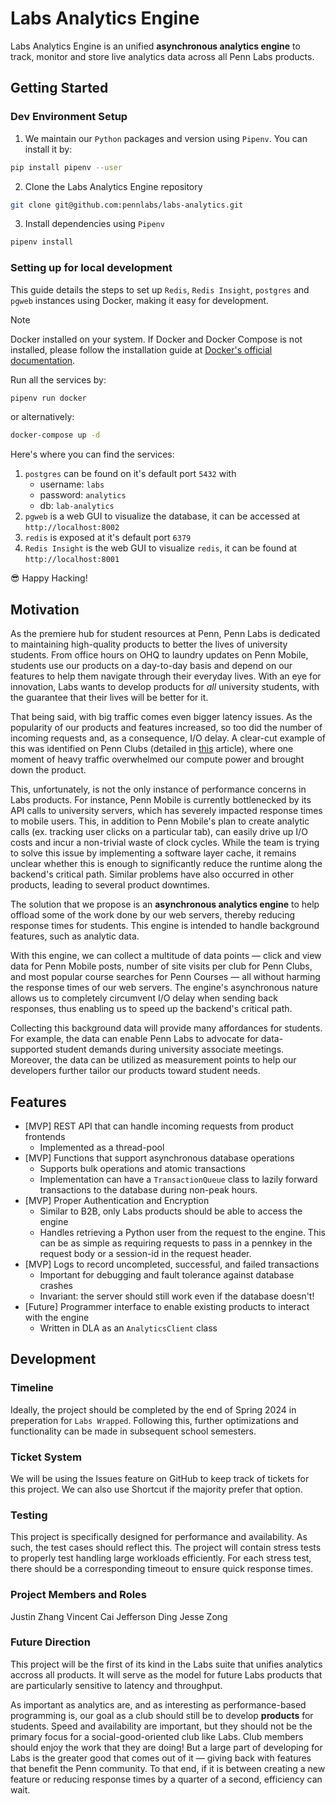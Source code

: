 # Labs Analytics Engine

Labs Analytics Engine is an unified **asynchronous analytics engine** to track, monitor and store live analytics data across all Penn Labs products. 

## Getting Started

### Dev Environment Setup

1. We maintain our `Python` packages and version using `Pipenv`. You can install it by:
```bash
pip install pipenv --user
```
2. Clone the Labs Analytics Engine repository
```bash
git clone git@github.com:pennlabs/labs-analytics.git
```
3. Install dependencies using `Pipenv`
```bash
pipenv install
```

### Setting up for local development

This guide details the steps to set up `Redis`, `Redis Insight`, `postgres` and `pgweb` instances using Docker, making it easy for development. 

> [!NOTE]  
> Docker installed on your system. If Docker and Docker Compose is not installed, please follow the installation guide at [Docker's official documentation](https://docs.docker.com/get-docker/).

Run all the services by:
```bash
pipenv run docker
```
or alternatively:
```bash
docker-compose up -d
```

Here's where you can find the services:
1. `postgres` can be found on it's default port `5432` with
    - username: `labs`
    - password: `analytics`
    - db: `lab-analytics`
2. `pgweb` is a web GUI to visualize the database, it can be accessed at `http://localhost:8002`
3. `redis` is exposed at it's default port `6379`
4. `Redis Insight` is the web GUI to visualize `redis`, it can be found at `http://localhost:8001`

😎 Happy Hacking!


## Motivation

As the premiere hub for student resources at Penn, Penn Labs is dedicated to maintaining high-quality products to better the lives of university students. From office hours on OHQ to laundry updates on Penn Mobile, students use our products on a day-to-day basis and depend on our features to help them navigate through their everyday lives. With an eye for innovation, Labs wants to develop products for _all_ university students, with the guarantee that their lives will be better for it.

That being said, with big traffic comes even bigger latency issues. As the popularity of our products and features increased, so too did the number of incoming requests and, as a consequence, I/O delay. A clear-cut example of this was identified on Penn Clubs (detailed in [this](https://pennlabs.org/blog/false-promises) article), where one moment of heavy traffic overwhelmed our compute power and brought down the product.

This, unfortunately, is not the only instance of performance concerns in Labs products. For instance, Penn Mobile is currently bottlenecked by its API calls to university servers, which has severely impacted response times to mobile users. This, in addition to Penn Mobile's plan to create analytic calls (ex. tracking user clicks on a particular tab), can easily drive up I/O costs and incur a non-trivial waste of clock cycles. While the team is trying to solve this issue by implementing a software layer cache, it remains unclear whether this is enough to significantly reduce the runtime along the backend's critical path. Similar problems have also occurred in other products, leading to several product downtimes.

The solution that we propose is an **asynchronous analytics engine** to help offload some of the work done by our web servers, thereby reducing response times for students. This engine is intended to handle background features, such as analytic data.

With this engine, we can collect a multitude of data points — click and view data for Penn Mobile posts, number of site visits per club for Penn Clubs, and most popular course searches for Penn Courses — all without harming the response times of our web servers. The engine's asynchronous nature allows us to completely circumvent I/O delay when sending back responses, thus enabling us to speed up the backend's critical path.

Collecting this background data will provide many affordances for students. For example, the data can enable Penn Labs to advocate for data-supported student demands during university associate meetings. Moreover, the data can be utilized as measurement points to help our developers further tailor our products toward student needs.


## Features
- [MVP] REST API that can handle incoming requests from product frontends
    - Implemented as a thread-pool
- [MVP] Functions that support asynchronous database operations
    - Supports bulk operations and atomic transactions
    - Implementation can have a `TransactionQueue` class to lazily forward transactions to the database during non-peak hours.
- [MVP] Proper Authentication and Encryption
    - Similar to B2B, only Labs products should be able to access the engine
    - Handles retrieving a Python user from the request to the engine. This can be as simple as requiring requests to pass in a pennkey in the request body or a session-id in the request header.
- [MVP] Logs to record uncompleted, successful, and failed transactions
    - Important for debugging and fault tolerance against database crashes
    - Invariant: the server should still work even if the database doesn't!
- [Future] Programmer interface to enable existing products to interact with the engine
    - Written in DLA as an `AnalyticsClient` class

## Development

### Timeline
Ideally, the project should be completed by the end of Spring 2024 in preperation for `Labs Wrapped`. Following this, further optimizations and functionality can be made in subsequent school semesters.

### Ticket System
We will be using the Issues feature on GitHub to keep track of tickets for this project. We can also use Shortcut if the majority prefer that option.

### Testing
This project is specifically designed for performance and availability. As such, the test cases should reflect this. The project will contain stress tests to properly test handling large workloads efficiently. For each stress test, there should be a corresponding timeout to ensure quick response times.

### Project Members and Roles
Justin Zhang
Vincent Cai
Jefferson Ding
Jesse Zong
### Future Direction

This project will be the first of its kind in the Labs suite that unifies analytics accross all products. It will serve as the model for future Labs products that are particularly sensitive to latency and throughput. 

As important as analytics are, and as interesting as performance-based programming is, our goal as a club should still be to develop **products** for students. Speed and availability are important, but they should not be the primary focus for a social-good-oriented club like Labs. Club members should enjoy the work that they are doing! But a large part of developing for Labs is the greater good that comes out of it — giving back with features that benefit the Penn community. To that end, if it is between creating a new feature or reducing response times by a quarter of a second, efficiency can wait.

